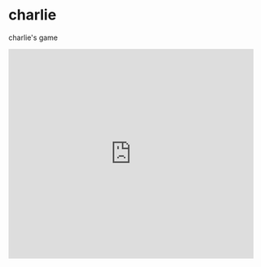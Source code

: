 # charlie
charlie's game
<iframe src="https://turbowarp.org/中华匾额传奇v1.0 (1)/embed" width="482" height="412" allowtransparency="true" frameborder="0" scrolling="no" allowfullscreen></iframe>
